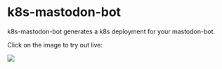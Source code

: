 # k8s-mastodon-bot

k8s-mastodon-bot generates a k8s deployment for your mastodon-bot.

Click on the image to try out live:

<a href="https://domaindrivenarchitecture.org/pages/dda-provision/k8s-mastodon-bot/" target="_blank">
 <img src="/domaindrivenarchitecture/k8s-mastodon-bot/-/blob/master/doc/tryItOut.png"/>
</a>
